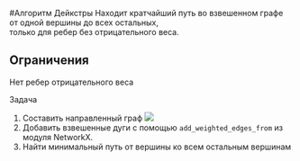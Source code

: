 #Алгоритм Дейкстры
Находит кратчайший путь во взвешенном графе от одной вершины до всех остальных,  
только для ребер без отрицательного веса.

## Ограничения
Нет ребер отрицательного веса

Задача
1. Составить направленный граф
![](https://upload.wikimedia.org/wikipedia/commons/5/57/Dijkstra_Animation.gif)
2. Добавить взвешенные дуги с помощью `add_weighted_edges_from` из модуля NetworkX.
3. Найти минимальный путь от вершины ко всем остальным вершинам
